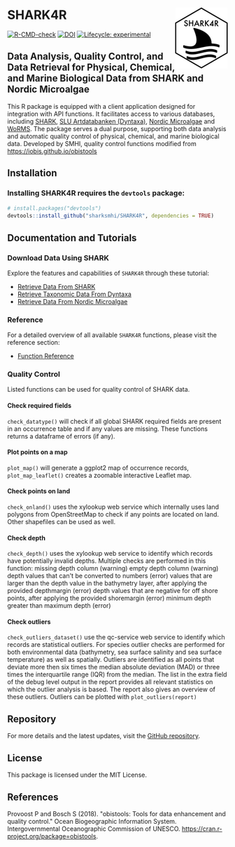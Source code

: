 # SHARK4R <a href="https://sharksmhi.github.io/SHARK4R/"><img src="man/figures/logo.png" align="right" height="139" alt="SHARK4R website" /></a>

<!-- badges: start -->
[![R-CMD-check](https://github.com/sharksmhi/SHARK4R/actions/workflows/R-CMD-check.yaml/badge.svg)](https://github.com/sharksmhi/SHARK4R/actions/workflows/R-CMD-check.yaml)
[![DOI](https://zenodo.org/badge/DOI/10.5281/zenodo.14169399.svg)](https://doi.org/10.5281/zenodo.14169399)
[![Lifecycle: experimental](https://img.shields.io/badge/lifecycle-experimental-orange.svg)](https://lifecycle.r-lib.org/articles/stages.html#experimental)
<!-- badges: end -->

## Data Analysis, Quality Control, and Data Retrieval for Physical, Chemical, and Marine Biological Data from SHARK and Nordic Microalgae

This R package is equipped with a client application designed for integration 
with API functions. It facilitates access to various databases, 
including [SHARK](https://shark.smhi.se/), 
[SLU Artdatabanken (Dyntaxa)](https://api-portal.artdatabanken.se/), [Nordic Microalgae](https://nordicmicroalgae.org/) and 
[WoRMS](http://www.marinespecies.org/rest/). The package serves a dual purpose, 
supporting both data analysis and automatic quality control of physical, 
chemical, and marine biological data. Developed by SMHI, quality control functions 
modified from <https://iobis.github.io/obistools>

## Installation

### Installing SHARK4R requires the `devtools` package:
```r
# install.packages("devtools")
devtools::install_github("sharksmhi/SHARK4R", dependencies = TRUE)
```

## Documentation and Tutorials

### Download Data Using SHARK

Explore the features and capabilities of `SHARK4R` through these tutorial:

- [Retrieve Data From SHARK](https://sharksmhi.github.io/SHARK4R/articles/retrieve_shark_data.html)
- [Retrieve Taxonomic Data From Dyntaxa](https://sharksmhi.github.io/SHARK4R/articles/retrieve_taxonomic_data.html)
- [Retrieve Data From Nordic Microalgae](https://sharksmhi.github.io/SHARK4R/articles/retrieve_nordic_microalgae_data.html)

### Reference

For a detailed overview of all available `SHARK4R` functions, please visit the reference section:

- [Function Reference](https://sharksmhi.github.io/SHARK4R/reference/index.html)

### Quality Control

Listed functions can be used for quality control of SHARK data.

#### Check required fields

```check_datatype()``` will check if all global SHARK required fields are
present in an occurrence table and if any values are missing. These
functions returns a dataframe of errors (if any).

#### Plot points on a map

```plot_map()``` will generate a ggplot2 map of occurrence records,
```plot_map_leaflet()``` creates a zoomable interactive Leaflet map.

#### Check points on land

```check_onland()``` uses the xylookup web service which internally uses land
polygons from OpenStreetMap to check if any points are located on land.
Other shapefiles can be used as well.

#### Check depth

```check_depth()``` uses the xylookup web service to identify which records have
potentially invalid depths. Multiple checks are performed in this
function: missing depth column (warning) empty depth column (warning)
depth values that can't be converted to numbers (error) values that are
larger than the depth value in the bathymetry layer, after applying the
provided depthmargin (error) depth values that are negative for off
shore points, after applying the provided shoremargin (error) minimum
depth greater than maximum depth (error)

#### Check outliers

```check_outliers_dataset()``` use the qc-service web service to identify which
records are statistical outliers. For species outlier checks are
performed for both environmental data (bathymetry, sea surface salinity
and sea surface temperature) as well as spatially. Outliers are
identified as all points that deviate more then six times the median
absolute deviation (MAD) or three times the interquartile range (IQR)
from the median. The list in the extra field of the debug level output
in the report provides all relevant statistics on which the outlier
analysis is based. The report also gives an overview of these outliers.
Outliers can be plotted with ```plot_outliers(report)```

## Repository

For more details and the latest updates, visit the [GitHub repository](https://github.com/sharksmhi/SHARK4R/).

## License

This package is licensed under the MIT License.

## References

Provoost P and Bosch S (2018). "obistools: Tools for data enhancement
and quality control." Ocean Biogeographic Information System.
Intergovernmental Oceanographic Commission of UNESCO.
<https://cran.r-project.org/package=obistools>.
